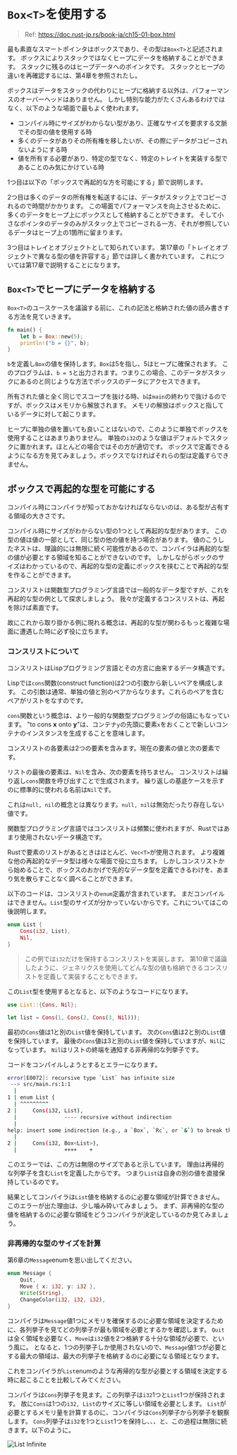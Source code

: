 # `Box<T>`を使用する

> Ref: https://doc.rust-jp.rs/book-ja/ch15-01-box.html

最も素直なスマートポインタはボックスであり、その型は`Box<T>`と記述されます。
ボックスによりスタックではなくヒープにデータを格納することができます。
スタックに残るのはヒープデータへのポインタです。
スタックとヒープの違いを再確認するには、第4章を参照されたし。

ボックスはデータをスタックの代わりにヒープに格納する以外は、パフォーマンスのオーバーヘッドはありません。
しかし特別な能力がたくさんあるわけではなく、以下のような場面で最もよく使われます。

- コンパイル時にサイズがわからない型があり、正確なサイズを要求する文脈でその型の値を使用する時
- 多くのデータがありその所有権を移したいが、その際にデータがコピーされないようにする時
- 値を所有する必要があり、特定の型でなく、特定のトレイトを実装する型であることのみ気にかけている時

1つ目は以下の「ボックスで再起的な方を可能にする」節で説明します。

2つ目は多くのデータの所有権を転送するには、データがスタック上でコピーされるので時間がかかります。
この場面でパフォーマンスを向上させるために、多くのデータをヒープ上にボックスとして格納することができます。
そして小さなポインタのデータのみがスタック上でコピーされる一方、それが参照しているデータはヒープ上の1箇所に留まります。

3つ目はトレイとオブジェクトとして知られています。
第17章の「トレイとオブジェクトで異なる型の値を許容する」節では詳しく書かれています。
これについては第17章で説明することになります。

## `Box<T>`でヒープにデータを格納する

`Box<T>`のユースケースを議論する前に、これの記法と格納された値の読み書きする方法を見ていきます。

```rust
fn main() {
    let b = Box::new(5);
    println!("b = {}", b);
}
```

`b`を定義し`Box`の値を保持します。`Box`は5を指し、5はヒープに確保されます。
このプログラムは、`b = 5`と出力されます。つまりこの場合、このデータがスタックにあるのと同じような方法でボックスのデータにアクセスできます。

所有された値と全く同じでスコープを抜ける時、`b`は`main`の終わりで抜けるのですが、ボックスはメモリから解放されます。
メモリの解放はボックスと指しているデータに対して起こります。

ヒープに単独の値を置いても良いことはないので、このように単独でボックスを使用することはあまりありません。
単独の`i32`のような値はデフォルトでスタックに置かれます。ほとんどの場合ではその方が適切です。
ボックスで定義できるようになる方を見てみましょう。ボックスでなければそれらの型は定義すらできません。

## ボックスで再起的な型を可能にする

コンパイル時にコンパイラが知っておかなければならないのは、ある型が占有する領域の大きさです。

コンパイル時にサイズがわからない型の1つとして再起的な型があります。
この型の値は値の一部として、同じ型の他の値を持つ場合があります。
値のこうしたネストは、理論的には無限に続く可能性があるので、コンパイラは再起的な型の値が必要とする領域を知ることができないのです。
しかしながらボックのサイズはわかっているので、再起的な型の定義にボックスを挟むことで再起的な型を作ることができます。

コンスリストは関数型プログラミング言語では一般的なデータ型ですが、これを再起的な型の例として探求しましょう。
我々が定義するコンスリストは、再起を除けば素直です。

故にこれから取り掛かる例に現れる概念は、再起的な型が関わるもっと複雑な場面に遭遇した時に必ず役に立ちます。

### コンスリストについて

コンスリストはLispプログラミング言語とその方言に由来するデータ構造です。

Lispでは`cons`関数(construct function)は2つの引数から新しいペアを構成します。
この引数は通常、単独の値と別のペアからなります。これらのペアを含むペアがリストをなすのです。

`cons`関数という概念は、より一般的な関数型プログラミングの俗語にもなっています。
"to cons **x** onto **y**"は、コンテナ`y`の先頭に要素`x`をおくことで新しいコンテナのインスタンスを生成することを意味します。

コンスリストの各要素は2つの要素を含みます。現在の要素の値と次の要素です。

リストの最後の要素は、`Nil`を含み、次の要素を持ちません。
コンスリストは繰り返し`cons`関数を呼び出すことで生成されます。
繰り返しの基底ケースを示すのに標準的に使われる名前は`Nil`です。

これは`null, nil`の概念とは異なります。`null, nil`は無効だったり存在しない値です。

関数型プログラミング言語ではコンスリストは頻繁に使われますが、Rustではあまり使用されないデータ構造です。

Rustで要素のリストがあるときはほとんど、`Vec<T>`が使用されます。
より複雑な他の再起的なデータ型は様々な場面で役に立ちます。
しかしコンスリストから始めることで、ボックスのおかげで先的なデータ型を定義できるわけを、あまり気を散らすことなく調べることができます。

以下のコードは、コンスリストの`enum`定義が含まれています。
まだコンパイルはできません。`List`型のサイズが分かっていないからです。これについてはこの後説明します。

```rust
enum List {
    Cons(i32, List),
    Nil,
}
```

> この例では`i32`だけを保持するコンスリストを実装します。
> 第10章で議論したように、ジェネリクスを使用してどんな型の値も格納できるコンスリストを定義して実装することもできます。

この`List`型を使用するとなると、以下のようなコードになります。

```rust
use List::{Cons, Nil};

let list = Cons(1, Cons(2, Cons(3, Nil)));
```

最初の`Cons`値は1と別の`List`値を保持しています。
次の`Cons`値は2と別の`List`値を保持しています。
最後の`Cons`値は3と別の`List`値を保持していますが、`Nil`になっています。
`Nil`はリストの終端を通知する非再帰的な列挙子です。

コードをコンパイルしようとするとエラーになります。

```bash
error[E0072]: recursive type `List` has infinite size
 --> src/main.rs:1:1
  |
1 | enum List {
  | ^^^^^^^^^
2 |     Cons(i32, List),
  |               ---- recursive without indirection
  |
help: insert some indirection (e.g., a `Box`, `Rc`, or `&`) to break the cycle
  |
2 |     Cons(i32, Box<List>),
  |               ++++    +
```

このエラーでは、この方は無限のサイズであると示しています。
理由は再帰的な列挙子を含む`List`を定義したからです。
つまり`List`は自身の別の値を直接保持しているのです。

結果としてコンパイラは`List`値を格納するのに必要な領域が計算できません。
このエラーが出た理由は、少し噛み砕いてみましょう。
まず、非再帰的な型の値を格納するのに必要な領域をどうコンパイラが決定しているのか見てみましょう。

### 非再帰的な型のサイズを計算

第6章の`Message`enumを思い出してください。

```rust
enum Message {
    Quit,
    Move { x: i32, y: i32 },
    Write(String),
    ChangeColor(i32, i32, i32),
}
```

コンパイラは`Message`値1つにメモリを確保するのに必要な領域を決定するために、各列挙子を見てどの列挙子が最も領域を必要とするかを確認します。
`Quit`は全く領域を必要なく、`Move`は`i32`値を2つ格納する十分な領域が必要で、という風に。
となると、1つの列挙子しか使用されないので、`Message`値1つが必要とする最大の領域は、最大の列挙子を格納するのに必要になる領域となります。

これをコンパイラが`List`enumのような再帰的な型が必要とする領域を決定する時に起こることを比較してみてください。

コンパイラは`Cons`列挙子を見ます。この列挙子は`i32`1つと`List`1つが保持されます。
故に`Cons`は1つの`i32, List`のサイズに等しい領域を必要とします。
`List`が必要とするメモリ量を計算するのに、コンパイラは`Cons`列挙子から列挙子を観察します。
`Cons`列挙子は`i32`を1つと`List`1つを保持し、、、と、この過程は無限に続きます。以下のように。

![List Infinite](https://doc.rust-jp.rs/book-ja/img/trpl15-01.svg)
